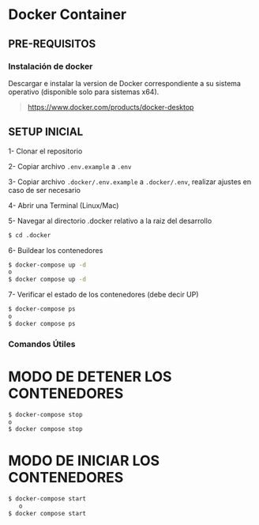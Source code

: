 # Docker Container

## PRE-REQUISITOS

### Instalación de docker
Descargar e instalar la version de Docker correspondiente a su sistema operativo (disponible solo para sistemas x64).

> https://www.docker.com/products/docker-desktop

## SETUP INICIAL
1- Clonar el repositorio

2- Copiar archivo `.env.example` a `.env`

3- Copiar archivo `.docker/.env.example` a `.docker/.env`, realizar ajustes en caso de ser necesario

4- Abrir una Terminal (Linux/Mac)

5- Navegar al directorio .docker relativo a la raiz del desarrollo
   ```bash
   $ cd .docker
   ```

6- Buildear los contenedores

   ```bash
   $ docker-compose up -d
   o
   $ docker compose up -d
   ```

7- Verificar el estado de los contenedores (debe decir UP)

   ```bash
   $ docker-compose ps
   o
   $ docker compose ps
   ```

### Comandos Útiles

# MODO DE DETENER LOS CONTENEDORES

   ```bash
   $ docker-compose stop
   o
   $ docker compose stop
   ```

# MODO DE INICIAR LOS CONTENEDORES

   ```bash
   $ docker-compose start
      o
   $ docker compose start

   ```
